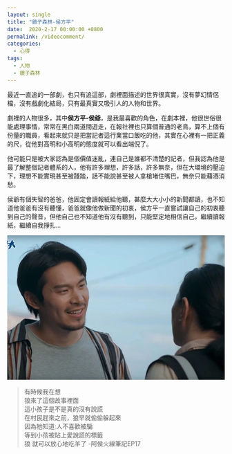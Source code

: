 ```yaml
---
layout: single
title: "鏡子森林-侯方平"
date:  2020-2-17 00:00:00 +0800
permalink: /videocomment/
categories: 
  - 心得
tags:
  - 人物
  - 鏡子森林
---
```


最近一直追的一部劇，也只有追這部，劇裡面描述的世界很真實，沒有夢幻情侶檔，沒有戲劇化結局，只有最真實又吸引人的人物和世界。  
  
劇裡的人物很多，其中**侯方平-侯爺**，是我最喜歡的角色，在劇本裡，他很世俗很能處理事情，常常在黑白兩道間遊走，在報社裡也只算個普通的老鳥，算不上個有份量的職員，看起來就只是把當記者這行業當口飯吃的他，其實在心裡有一把正義的尺，從他對高明和小高明的態度就可以看出端倪了。  
   
他可能只是被大家認為是個價值迷亂，連自己是誰都不清楚的記者，但我認為他是最了解整個記者體系的人，他有許多理想，許多話，許多無奈，但在大環境的壓迫下，理想不能實現甚至被踐踏，話不能說甚至被人拿槍堵住嘴巴，無奈只能藉酒消愁。  
   
侯爺有個失智的爸爸，他固定會讀報紙給他聽，甚麼大大小小的新聞都讀，也不知道他爸爸有沒有聽懂，爸爸就像他做新聞的初衷，侯方平一直嘗試讓自己的初衷聽到自己的聲音，但他自己也不知道他有沒有聽到，只能堅定地相信自己，繼續讀報紙，繼續自我掙扎...

![侯方平](/assets/peopleho.png)

>有時候我在想  
>狼來了這個故事裡面  
>這小孩子是不是真的沒有說謊  
>在村民趕來之前，狼早就偷偷躲起來  
>因為牠知道:人不喜歡被騙  
>等到小孩被貼上愛說謊的標籤  
>狼 就可以放心地吃羊了 -阿侯火線筆記EP17



